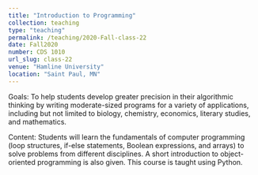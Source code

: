 ```yaml
---
title: "Introduction to Programming"
collection: teaching
type: "teaching"
permalink: /teaching/2020-Fall-class-22
date: Fall2020
number: CDS 1010
url_slug: class-22
venue: "Hamline University"
location: "Saint Paul, MN"
---
```


Goals: To help students develop greater precision in their algorithmic thinking by writing moderate-sized programs for a variety of applications, including but not limited to biology, chemistry,  economics, literary studies, and mathematics.

Content: Students will learn the fundamentals of computer programming (loop structures, if-else statements, Boolean expressions, and arrays) to solve  problems from different disciplines. A short introduction to object-oriented programming is also given. This course is taught using Python.
